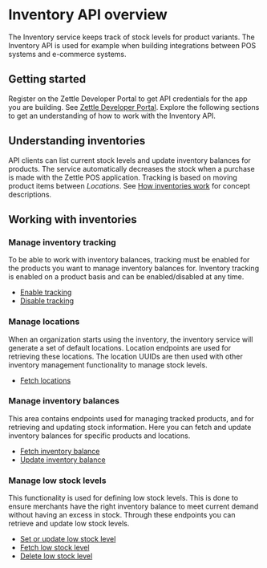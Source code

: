 Inventory API overview
=====
The Inventory service keeps track of stock levels for product variants. The Inventory API is used for example when building integrations between POS systems and e-commerce systems.

## Getting started
Register on the Zettle Developer Portal to get API credentials for the app you are building. See [Zettle Developer Portal](https://developer.zettle.com/register). Explore the following sections to get an understanding of how to work with the Inventory API.

## Understanding inventories
API clients can list current stock levels and update inventory balances for products. The service automatically decreases the stock when a purchase is made with the Zettle POS application. Tracking is based on moving product items between *Locations*. See [How inventories work](concepts/how-inventories-work.md) for concept descriptions.

## Working with inventories

### Manage inventory tracking
To be able to work with inventory balances, tracking must be enabled for the products you want to manage inventory balances for. Inventory tracking is enabled on a product basis and can be enabled/disabled at any time.
* [Enable tracking](user-guides/manage-inventory-tracking/enable-tracking.md)
* [Disable tracking](user-guides/manage-inventory-tracking/disable-tracking.md)

### Manage locations
When an organization starts using the inventory, the inventory service will generate a set of default locations. Location endpoints are used for retrieving these locations. The location UUIDs are then used with other inventory management functionality to manage stock levels.
* [Fetch locations](user-guides/manage-locations/fetch-inventory-locations.md)

### Manage inventory balances
This area contains endpoints used for managing tracked products, and for retrieving and updating stock information. Here you can fetch and update inventory balances for specific products and locations.
* [Fetch inventory balance](user-guides/manage-inventory-balances/fetch-inventory-balance.md)
* [Update inventory balance](user-guides/manage-inventory-balances/update-inventory-balance.md)

### Manage low stock levels
This functionality is used for defining low stock levels. This is done to ensure merchants have the right inventory balance to meet current demand without having an excess in stock. Through these endpoints you can retrieve and update low stock levels.
* [Set or update low stock level](user-guides/manage-low-stock-levels/set-low-stock-level.md)
* [Fetch low stock level](user-guides/manage-low-stock-levels/fetch-low-stock-level.md)
* [Delete low stock level](user-guides/manage-low-stock-levels/delete-low-stock-level.md)

